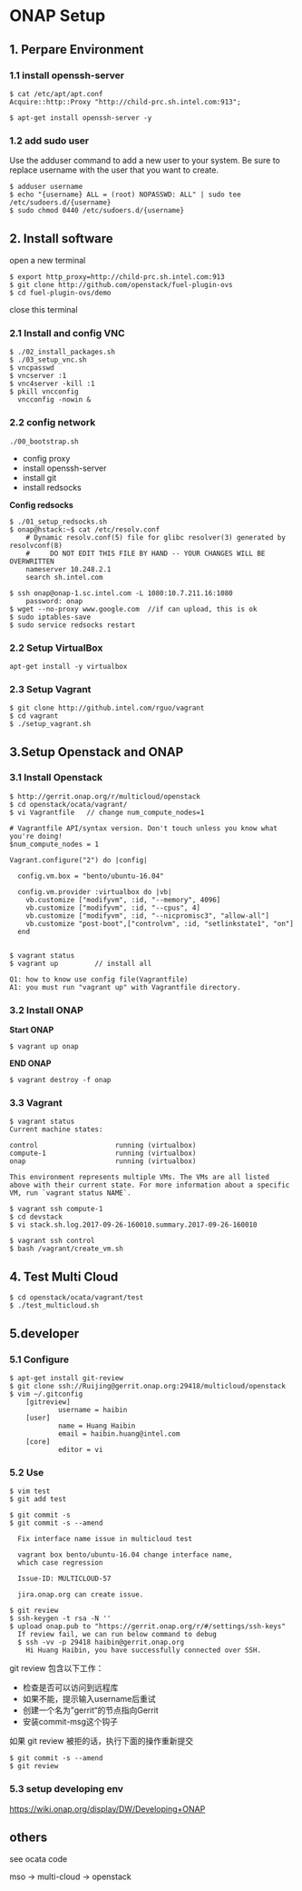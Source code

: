 # ONAP Setup

## 1. Perpare Environment

### 1.1 install openssh-server

	$ cat /etc/apt/apt.conf
	Acquire::http::Proxy "http://child-prc.sh.intel.com:913";

	$ apt-get install openssh-server -y

### 1.2 add sudo user
Use the adduser command to add a new user to your system.
Be sure to replace username with the user that you want to create.
	
	$ adduser username
	$ echo "{username} ALL = (root) NOPASSWD: ALL" | sudo tee /etc/sudoers.d/{username}
	$ sudo chmod 0440 /etc/sudoers.d/{username}

## 2. Install software 

open a new terminal

	$ export http_proxy=http://child-prc.sh.intel.com:913
	$ git clone http://github.com/openstack/fuel-plugin-ovs
	$ cd fuel-plugin-ovs/demo

close this terminal

### 2.1 Install and config VNC

	$ ./02_install_packages.sh 
	$ ./03_setup_vnc.sh
	$ vncpasswd
	$ vncserver :1
	$ vnc4server -kill :1
	$ pkill vncconfig
	  vncconfig -nowin &


### 2.2 config network

	./00_bootstrap.sh

- config proxy
- install openssh-server
- install git
- install redsocks

**Config redsocks**

	$ ./01_setup_redsocks.sh
	$ onap@hstack:~$ cat /etc/resolv.conf 
		# Dynamic resolv.conf(5) file for glibc resolver(3) generated by resolvconf(8)
		#     DO NOT EDIT THIS FILE BY HAND -- YOUR CHANGES WILL BE OVERWRITTEN
		nameserver 10.248.2.1
		search sh.intel.com

	$ ssh onap@onap-1.sc.intel.com -L 1080:10.7.211.16:1080
		password: onap
	$ wget --no-proxy www.google.com  //if can upload, this is ok
    $ sudo iptables-save
    $ sudo service redsocks restart

### 2.2 Setup VirtualBox

	apt-get install -y virtualbox

### 2.3 Setup Vagrant

	$ git clone http://github.intel.com/rguo/vagrant 
	$ cd vagrant
	$ ./setup_vagrant.sh

## 3.Setup Openstack and ONAP

### 3.1 Install Openstack

	$ http://gerrit.onap.org/r/multicloud/openstack  
	$ cd openstack/ocata/vagrant/
    $ vi Vagrantfile   // change num_compute_nodes=1

	# Vagrantfile API/syntax version. Don't touch unless you know what you're doing!
	$num_compute_nodes = 1
	
	Vagrant.configure("2") do |config|
	
	  config.vm.box = "bento/ubuntu-16.04"
	
	  config.vm.provider :virtualbox do |vb|
	    vb.customize ["modifyvm", :id, "--memory", 4096]
	    vb.customize ["modifyvm", :id, "--cpus", 4]
	    vb.customize ["modifyvm", :id, "--nicpromisc3", "allow-all"]
	    vb.customize "post-boot",["controlvm", :id, "setlinkstate1", "on"]
	  end

	
	$ vagrant status
	$ vagrant up         // install all

	Q1: how to know use config file(Vagrantfile)
	A1: you must run "vagrant up" with Vagrantfile directory.

### 3.2 Install ONAP  

**Start ONAP**

	$ vagrant up onap

**END ONAP**

	$ vagrant destroy -f onap


### 3.3 Vagrant

	$ vagrant status
	Current machine states:
	
	control                   running (virtualbox)
	compute-1                 running (virtualbox)
	onap                      running (virtualbox)
	
	This environment represents multiple VMs. The VMs are all listed
	above with their current state. For more information about a specific
	VM, run `vagrant status NAME`.

	$ vagrant ssh compute-1
	$ cd devstack
	$ vi stack.sh.log.2017-09-26-160010.summary.2017-09-26-160010

	$ vagrant ssh control
	$ bash /vagrant/create_vm.sh


## 4. Test Multi Cloud 

	$ cd openstack/ocata/vagrant/test
	$ ./test_multicloud.sh 


## 5.developer
### 5.1 Configure

	$ apt-get install git-review
	$ git clone ssh://Ruijing@gerrit.onap.org:29418/multicloud/openstack
	$ vim ~/.gitconfig
		[gitreview]
		        username = haibin
		[user]
		        name = Huang Haibin
		        email = haibin.huang@intel.com
		[core]
		        editor = vi

### 5.2 Use

	$ vim test
	$ git add test

	$ git commit -s
	$ git commit -s --amend

	  Fix interface name issue in multicloud test

	  vagrant box bento/ubuntu-16.04 change interface name,
      which case regression

	  Issue-ID: MULTICLOUD-57
     
      jira.onap.org can create issue.

	$ git review
	$ ssh-keygen -t rsa -N ''
	$ upload onap.pub to "https://gerrit.onap.org/r/#/settings/ssh-keys"
      If review fail, we can run below command to debug
	  $ ssh -vv -p 29418 haibin@gerrit.onap.org
        Hi Huang Haibin, you have successfully connected over SSH.


git review 包含以下工作：

- 检查是否可以访问到远程库 
- 如果不能，提示输入username后重试 
- 创建一个名为”gerrit“的节点指向Gerrit 
- 安装commit-msg这个钩子 

如果 git review 被拒的话，执行下面的操作重新提交

	$ git commit -s --amend
	$ git review


### 5.3 setup developing env
https://wiki.onap.org/display/DW/Developing+ONAP 

## others

see ocata code

mso -> multi-cloud -> openstack






